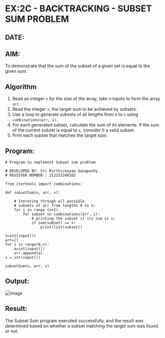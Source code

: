 # EX:2C - BACKTRACKING - SUBSET SUM PROBLEM
## DATE:

## AIM:

To demonstrate that the sum of the subset of a given set is equal to the given sum.


## Algorithm

1. Read an integer `n` for the size of the array, take n inputs to form the array `arr`.
2. Read the integer `x`, the target sum to be achieved by subsets.
3. Use a loop to generate subsets of all lengths from `0` to `n` using `combinations(arr, i)`.
4. For each generated subset, calculate the sum of its elements. If the sum of the current subset is equal to `x`, consider it a valid subset.
5. Print each subset that matches the target sum.

   
## Program:

```
# Program to implement Subset sum problem

# DEVELOPED BY: Sri Karthickeyan Ganapathy 
# REGISTER NUMBER : 212222240102

from itertools import combinations;

def subsetSum(n, arr, x):
	
	# Iterating through all possible
	# subsets of arr from lengths 0 to n:
	for i in range (n+1):
		for subset in combinations(arr, i):
			# printing the subset if its sum is x:
			if sum(subset) == x:
				print(list(subset))

n=int(input())
arr=[]
for i in range(0,n):
    a=int(input())
    arr.append(a)
x = int(input())

subsetSum(n, arr, x)

```

## Output:

![image](https://github.com/user-attachments/assets/861485be-da38-4535-a598-ae8846c7b46f)


## Result:

The Subset Sum program executed successfully, and the result was determined based on whether a subset matching the target sum was found or not.

